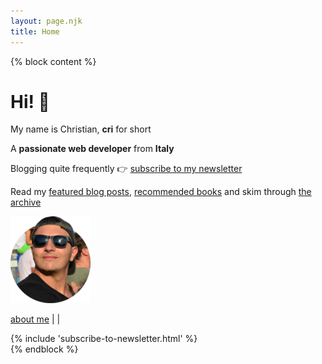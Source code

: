 ```yaml
---
layout: page.njk
title: Home
---
```


{% block content %}
<div class="flex">
  <div class="">
    <h1 class="no-anchor"><b>Hi!</b> 👋</h1>
    <p>My name is Christian, <b>cri</b> for short</p>
    <p>A <b>passionate web developer</b> from <b>Italy</b></p>
    <p>Blogging quite frequently 👉 <a class="cta" href="/subscribe/" class="track-home-subscribe-newsletter">subscribe to my newsletter</a></p>
    <p>Read my <a href="/posts" class="track-home-featured-posts">featured blog posts</a>, <a href="/books" class="track-home-books">recommended books</a> and skim through <a href="/archive" class="track-home-archive">the archive</a></p>
  </div>
  <div class="">
    <div class="cf">
      <a href="/about" class="no-underline track-home-about-image">
        <img class="avatar-image no-shadow" alt="me with sunglasses" src="/assets/images/cf4.png"/>
      </a>
      <p>
        <a href="/about" class="track-home-about-link">about me</a> | <a href="https://twitter.com/christian_fei" target="_blank" class="track-home-twitter-link"><i class="icon icon-twitter"></i></a> | <a href="https://github.com/christian-fei" target="_blank" class="track-home-github-link"><i class="icon icon-github"></i></a>
      </p>
    </div>
  </div>
</div>
<!--
<div>
  <p>
    <b>Support me</b> through my <a href="https://github.com/sponsors/christian-fei" class="track-home-github-sponsors">GitHub Sponsors page ✌️</a>
  </p>
  <p>
    See a <b>data visualization</b> of my <a href="/contributions" class="track-home-github-contributions">GitHub contributions 📈</a> over the years
  </p>
</div>
-->
<div>
  {% include 'subscribe-to-newsletter.html' %}
</div>
{% endblock %}

